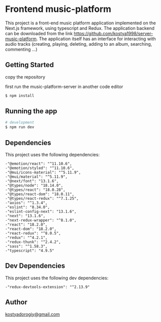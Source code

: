 # Frontend music-platform

This project is a front-end music platform application implemented on the Next.js framework, using typescript and Redux. The application backend can be downloaded from the link https://github.com/kostya1998/server-music-platform. The application itself has an interface for interacting with audio tracks (creating, playing, deleting, adding to an album, searching, commenting ...)

## Getting Started

copy the repository

first run the music-platform-server in another code editor

```bash
$ npm install
```

## Running the app

```bash
# development
$ npm run dev

```

## Dependencies

This project uses the following dependencies:

    -"@emotion/react": "^11.10.6",
    -"@emotion/styled": "^11.10.6",
    -"@mui/icons-material": "^5.11.9",
    -"@mui/material": "^5.11.9",
    -"@next/font": "13.1.6",
    -"@types/node": "18.14.0",
    -"@types/react": "18.0.28",
    -"@types/react-dom": "18.0.11",
    -"@types/react-redux": "^7.1.25",
    -"axios": "^1.3.4",
    -"eslint": "8.34.0",
    -"eslint-config-next": "13.1.6",
    -"next": "13.1.6",
    -"next-redux-wrapper": "^8.1.0",
    -"react": "18.2.0",
    -"react-dom": "18.2.0",
    -"react-redux": "^8.0.5",
    -"redux": "^4.2.1",
    -"redux-thunk": "^2.4.2",
    -"sass": "^1.58.3",
    -"typescript": "4.9.5"

## Dev Dependencies

This project uses the following dev dependencies:

    -"redux-devtools-extension": "^2.13.9"

## Author

kostyadorogiy@gmail.com
